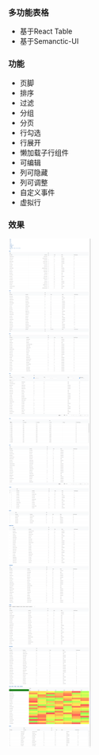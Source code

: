 ### 多功能表格
- 基于React Table
- 基于Semanctic-UI

### 功能
- 页脚
- 排序
- 过滤
- 分组
- 分页
- 行勾选
- 行展开
- 懒加载子行组件
- 可编辑
- 列可隐藏
- 列可调整
- 自定义事件
- 虚拟行

### 效果
![](https://github.com/Tammy-zting/ReactTable/blob/master/%E6%95%88%E6%9E%9C.png?raw=true)
